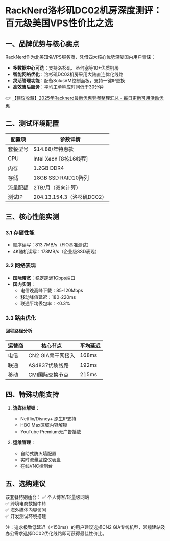 # RackNerd洛杉矶DC02机房深度测评：百元级美国VPS性价比之选

## 一、品牌优势与核心卖点
RackNerd作为北美知名VPS服务商，凭借四大核心优势深受国内用户青睐：
- **多数据中心可选**：支持洛杉矶、圣何塞等10+优质机房
- **智能网络优化**：洛杉矶DC02机房采用大陆直连优化线路
- **灵活管理功能**：配备SolusVM控制面板，支持一键IP更换
- **高效售后服务**：平均工单响应时间低于30分钟

👉 [【建议收藏】2025年Racknerd最新优惠套餐整理汇总 - 每日更新可用活动优惠](https://bit.ly/Rack_Nerd)

## 二、测试环境配置
| 配置项       | 参数详情                     |
|--------------|----------------------------|
| 套餐型号      | $14.88/年特惠款            |
| CPU          | Intel Xeon [8核16线程]     |
| 内存         | 1.2GB DDR4                 |
| 存储         | 18GB SSD RAID10阵列        |
| 流量配额      | 2TB/月（双向计算）         |
| 测试IP       | 204.13.154.3（洛杉矶DC02） |

## 三、核心性能实测
### 3.1 存储性能
- 顺序读写：813.7MB/s（FIO基准测试）
- 4K随机读写：178MB/s（企业级SSD表现）

### 3.2 网络表现
- **国际带宽**：稳定跑满1Gbps端口
- **国内实测**：
  - 电信晚高峰下载：85-120Mbps
  - 移动峰值延迟：180-220ms
  - 联通平均丢包率：<0.3%

### 3.3 路由优化
#### 回程路径分析
| 运营商 | 核心节点                    | 平均延迟 |
|--------|----------------------------|---------|
| 电信   | CN2 GIA骨干网接入          | 168ms   |
| 联通   | AS4837优质线路             | 192ms   |
| 移动   | CMI国际交换节点            | 215ms   |

## 四、特殊功能支持
1. **流媒体解锁**：
   - Netflix/Disney+ 原生IP支持
   - HBO Max区域内容解锁
   - YouTube Premium无广告播放

2. **运维管理**：
   - 自助式防火墙配置
   - 实时流量监控仪表盘
   - 在线VNC控制台

## 五、选购建议
该套餐特别适合：
✅ 个人博客/轻量级网站  
✅ 跨境电商数据中转  
✅ 海外媒体内容访问  
✅ 开发测试环境搭建  

注：追求极致低延迟（<150ms）的用户建议选择CN2 GIA专线机型，常规建站及办公需求选择DC02优化线路即可获得最佳性价比。